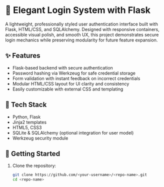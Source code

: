 # 🔐 Elegant Login System with Flask

A lightweight, professionally styled user authentication interface built with Flask, HTML/CSS, and SQLAlchemy. Designed with responsive containers, accessible visual polish, and smooth UX, this project demonstrates secure login mechanics while preserving modularity for future feature expansion.

## ✨ Features

- Flask-based backend with secure authentication
- Password hashing via Werkzeug for safe credential storage
- Form validation with instant feedback on incorrect credentials
- Modular HTML/CSS layout for UI clarity and consistency
- Easily customizable with external CSS and templating

## 📁 Tech Stack

- Python, Flask
- Jinja2 templates
- HTML5, CSS3
- SQLite & SQLAlchemy (optional integration for user model)
- Werkzeug security module

## 🚀 Getting Started

1. Clone the repository:
   ```bash
   git clone https://github.com/<your-username>/<repo-name>.git
   cd <repo-name>

